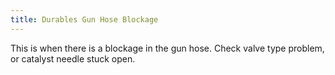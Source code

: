 ```yaml
---
title: Durables Gun Hose Blockage
---
```


This is when there is a blockage in the gun hose. Check valve type problem, or catalyst needle stuck open.